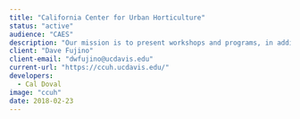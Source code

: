 ```yaml
---
title: "California Center for Urban Horticulture"
status: "active"
audience: "CAES"
description: "Our mission is to present workshops and programs, in addition to working on initiatives hat promote scientific research and the exchange of science-based principles and practices that protect resources and enhances ecosystems in the urban environment in California."
client: "Dave Fujino"
client-email: "dwfujino@ucdavis.edu"
current-url: "https://ccuh.ucdavis.edu/"
developers:
  - Cal Doval
image: "ccuh"
date: 2018-02-23
---
```

